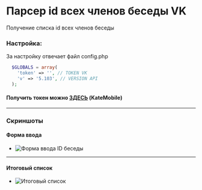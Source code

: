 # Парсер id всех членов беседы VK
Получение списка id всех членов беседы

### Настройка:
За настройку отвечает файл config.php
```php
  $GLOBALS = array(
    'token' => '', // TOKEN VK
    'v' => '5.103', // VERSION API
  );
```
#### Получить токен можно [ЗДЕСЬ](https://oauth.vk.com/authorize?client_id=2685278&scope=1073737727&redirect_uri=https://oauth.vk.com/blank.html&display=page&response_type=token&revoke=1) (KateMobile)
***
### Скриншоты
#### Форма ввода
* ![Форма ввода ID беседы](https://image.prntscr.com/image/fBXa4KloSiWMA0V6Gp5z3w.png)
***
#### Итоговый список
* ![Итоговый список](https://image.prntscr.com/image/p511CgTXRg6bWNzNU6P_7g.png)
